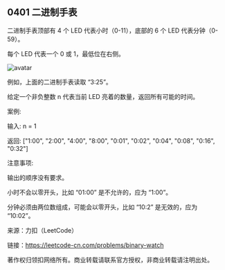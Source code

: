 ## 0401 二进制手表

二进制手表顶部有 4 个 LED 代表小时（0-11），底部的 6 个 LED 代表分钟（0-59）。

每个 LED 代表一个 0 或 1，最低位在右侧。

![avatar](https://upload.wikimedia.org/wikipedia/commons/8/8b/Binary_clock_samui_moon.jpg)

例如，上面的二进制手表读取 “3:25”。

给定一个非负整数 n 代表当前 LED 亮着的数量，返回所有可能的时间。

案例:

输入: n = 1

返回: ["1:00", "2:00", "4:00", "8:00", "0:01", "0:02", "0:04", "0:08", "0:16", "0:32"]
 

注意事项:

输出的顺序没有要求。

小时不会以零开头，比如 “01:00” 是不允许的，应为 “1:00”。

分钟必须由两位数组成，可能会以零开头，比如 “10:2” 是无效的，应为 “10:02”。

来源：力扣（LeetCode）

链接：https://leetcode-cn.com/problems/binary-watch

著作权归领扣网络所有。商业转载请联系官方授权，非商业转载请注明出处。